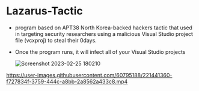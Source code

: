 # Lazarus-Tactic

* program based on APT38 North Korea-backed hackers tactic that used in targeting security researchers using a malicious Visual Studio project file (vcxproj) to steal their 0days.

* Once the program runs, it will infect all of your Visual Studio projects

    ![Screenshot 2023-02-25 180210](https://user-images.githubusercontent.com/60795188/221369862-ef3bd034-66ac-46e1-b2ac-d349a6cf6aa8.png)


https://user-images.githubusercontent.com/60795188/221441360-f727834f-3759-444c-a8bb-2a8562a433c8.mp4

